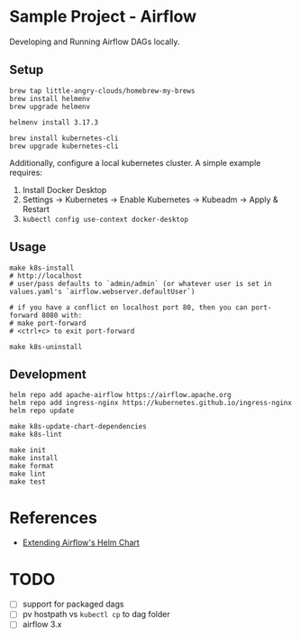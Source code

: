 # Sample Project - Airflow

Developing and Running Airflow DAGs locally.


## Setup
```shell
brew tap little-angry-clouds/homebrew-my-brews
brew install helmenv
brew upgrade helmenv

helmenv install 3.17.3

brew install kubernetes-cli
brew upgrade kubernetes-cli
```

Additionally, configure a local kubernetes cluster. A simple example requires:
1. Install Docker Desktop
2. Settings -> Kubernetes -> Enable Kubernetes -> Kubeadm -> Apply & Restart
3. `kubectl config use-context docker-desktop`


## Usage

```shell
make k8s-install
# http://localhost
# user/pass defaults to `admin/admin` (or whatever user is set in values.yaml's `airflow.webserver.defaultUser`)

# if you have a conflict on localhost port 80, then you can port-forward 8080 with:
# make port-forward
# <ctrl+c> to exit port-forward

make k8s-uninstall
```


## Development

```shell
helm repo add apache-airflow https://airflow.apache.org
helm repo add ingress-nginx https://kubernetes.github.io/ingress-nginx
helm repo update

make k8s-update-chart-dependencies
make k8s-lint

make init
make install
make format
make lint
make test
```


# References
* [Extending Airflow's Helm Chart](https://airflow.apache.org/docs/helm-chart/stable/extending-the-chart.html)


# TODO
* [ ] support for packaged dags
* [ ] pv hostpath vs `kubectl cp` to dag folder
* [ ] airflow 3.x
